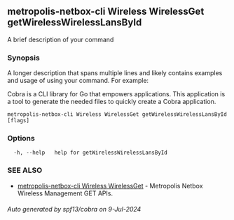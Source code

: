 ## metropolis-netbox-cli Wireless WirelessGet getWirelessWirelessLansById

A brief description of your command

### Synopsis

A longer description that spans multiple lines and likely contains examples
and usage of using your command. For example:

Cobra is a CLI library for Go that empowers applications.
This application is a tool to generate the needed files
to quickly create a Cobra application.

```
metropolis-netbox-cli Wireless WirelessGet getWirelessWirelessLansById [flags]
```

### Options

```
  -h, --help   help for getWirelessWirelessLansById
```

### SEE ALSO

* [metropolis-netbox-cli Wireless WirelessGet]()	 - Metropolis Netbox Wireless Management GET APIs.

###### Auto generated by spf13/cobra on 9-Jul-2024
